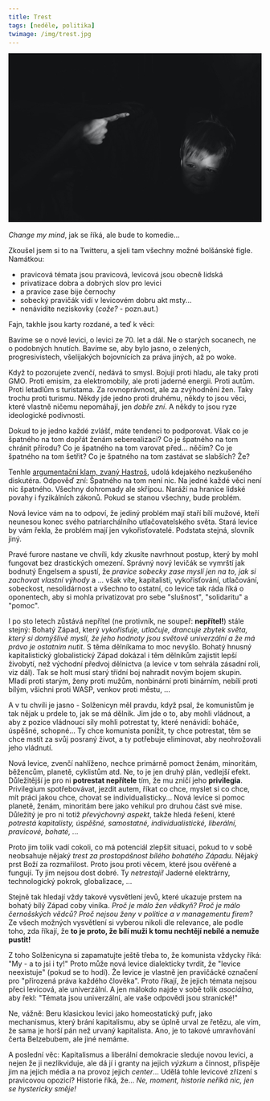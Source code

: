 ```yaml
---
title: Trest
tags: [neděle, politika]
twimage: /img/trest.jpg
---
```


![cover](/img/trest.jpg)

_Change my mind_, jak se říká, ale bude to komedie...

Zkoušel jsem si to na Twitteru, a sjeli tam všechny možné bolšánské fígle. Namátkou:

- pravicová témata jsou pravicová, levicová jsou obecně lidská
- privatizace dobra a dobrých slov pro levici
- a pravice zase bije černochy
- sobecký pravičák vidí v levicovém dobru akt msty...
- nenávidíte neziskovky (_cože?_ - pozn.aut.)

Fajn, takhle jsou karty rozdané, a teď k věci:

Bavíme se o nové levici, o levici ze 70. let a dál. Ne o starých socanech, ne o podobných hnutích. Bavíme se, aby bylo jasno, o zelených, progresivistech, všelijakých bojovnících za práva jiných, až po woke.

Když to pozorujete zvenčí, nedává to smysl. Bojují proti hladu, ale taky proti GMO. Proti emisím, za elektromobily, ale proti jaderné energii. Proti autům. Proti letadlům s turistama. Za rovnoprávnost, ale za zvýhodnění žen. Taky trochu proti turismu. Někdy jde jedno proti druhému, někdy to jsou věci, které vlastně ničemu nepomáhají, jen _dobře zní_. A někdy to jsou ryze ideologické podivnosti.

Dokud to je jedno každé zvlášť, máte tendenci to podporovat. Však co je špatného na tom dopřát ženám seberealizaci? Co je špatného na tom chránit přírodu? Co je špatného na tom varovat před... něčím? Co je špatného na tom šetřit? Co je špatného na tom zastávat se slabších? Že?

Tenhle [argumentační klam, zvaný Hastroš](https://misantrop.info/trvale-udrzitelna-krava/#hastros), udolá kdejakého nezkušeného diskutéra. Odpověď zní: Špatného na tom není nic. Na jedné každé věci není nic špatného. Všechny dohromady ale skřípou. Naráží na hranice lidské povahy i fyzikálních zákonů. Pokud se stanou všechny, bude problém.

Nová levice vám na to odpoví, že jediný problém mají staří bílí mužové, kteří neunesou konec svého patriarchálního utlačovatelského světa. Stará levice by vám řekla, že problém mají jen vykořisťovatelé. Podstata stejná, slovník jiný.

Pravé furore nastane ve chvíli, kdy zkusíte navrhnout postup, který by mohl fungovat bez drastických omezení. Správný nový levičák se vymrští jak bodnutý Engelsem a spustí, že _pravice sobecky zase myslí jen na to, jak si zachovat vlastní výhody_ a ... však víte, kapitalisti, vykořisťování, utlačování, sobeckost, nesolidárnost a všechno to ostatní, co levice tak ráda říká o oponentech, aby si mohla privatizovat pro sebe "slušnost", "solidaritu" a "pomoc".

I po sto letech zůstává nepřítel (ne protivník, ne soupeř: **nepřítel!**) stále stejný: Bohatý Západ, který _vykořisťuje, utlačuje, drancuje zbytek světa, který si domýšlivě myslí, že jeho hodnoty jsou světově univerzální a že má právo je ostatním nutit_. S těma dělníkama to moc nevyšlo. Bohatý hnusný kapitalistický globalistický Západ dokázal i těm dělníkům zajistit lepší živobytí, než východní předvoj dělnictva (a levice v tom sehrála zásadní roli, viz dál). Tak se holt musí starý třídní boj nahradit novým bojem skupin. Mladí proti starým, ženy proti mužům, nonbinární proti binárním, nebílí proti bílým, všichni proti WASP, venkov proti městu, ...

A v tu chvíli je jasno - Solženicyn měl pravdu, když psal, že komunistům je tak nějak u prdele to, jak se má dělník. Jim jde o to, aby mohli vládnout, a aby z pozice vládnoucí síly mohli potrestat ty, které nenávidí: boháče, úspěšné, schopné... Ty chce komunista ponížit, ty chce potrestat, těm se chce mstít za svůj posraný život, a ty potřebuje eliminovat, aby neohrožovali jeho vládnutí.

Nová levice, zvenčí nahlíženo, nechce primárně pomoct ženám, minoritám, běžencům, planetě, cyklistům atd. Ne, to je jen druhý plán, vedlejší efekt. Důležitější je pro ni **potrestat nepřítele** tím, že mu zničí jeho **privilegia**. Privilegium spotřebovávat, jezdit autem, říkat co chce, myslet si co chce, mít práci jakou chce, chovat se individualisticky... Nová levice si pomoc planetě, ženám, minoritám bere jako vehikul pro druhou část své mise. Důležitý je pro ni totiž _převýchovný aspekt_, takže hledá řešení, které _potrestá kapitalisty, úspěšné, samostatné, individualistické, liberální, pravicové, bohaté, ..._

Proto jim tolik vadí cokoli, co má potenciál zlepšit situaci, pokud to v sobě neobsahuje nějaký _trest za prostopášnost bílého bohatého Západu_. Nějaký prst Boží za rozmařilost. Proto jsou proti věcem, které jsou ověřené a fungují. Ty jim nejsou dost dobré. Ty _netrestají!_ Jaderné elektrárny, technologický pokrok, globalizace, ... 

Stejně tak hledají vždy takové vysvětlení jevů, které ukazuje prstem na bohatý bílý Západ coby viníka. _Proč je málo žen vědkyň? Proč je málo černošských vědců? Proč nejsou ženy v politice a v managementu firem?_ Ze všech možných vysvětlení si vyberou nikoli dle relevance, ale podle toho, zda říkají, že **to je proto, že bílí muži k tomu nechtějí nebílé a nemuže pustit!**

Z toho Solženicyna si zapamatujte ještě třeba to, že komunista vždycky říká: "My - a to jsi i ty!" Proto může nová levice dialekticky tvrdit, že "levice neexistuje" (pokud se to hodí). Že levice je vlastně jen pravičácké označení pro "přirozená práva každého člověka". Proto říkají, že jejich témata nejsou přeci levicová, ale univerzální. A jen málokdo najde v sobě tolik _asociálna_, aby řekl: "Témata jsou univerzální, ale vaše odpovědi jsou stranické!"

Ne, vážně: Beru klasickou levici jako homeostatický pufr, jako mechanismus, který brání kapitalismu, aby se úplně urval ze řetězu, ale vím, že sama je horší pán než urvaný kapitalista. Ano, je to takové umravňování čerta Belzebubem, ale jiné nemáme.

A poslední věc: Kapitalismus a liberální demokracie sleduje novou levici, a nejen že ji nezlikviduje, ale dá jí i granty na jejich _výzkum_ a činnost, přispěje jim na jejich média a na provoz jejich _center_... Udělá tohle levicové zřízení s pravicovou opozicí? Historie říká, že... _Ne, moment, historie neříká nic, jen se hystericky směje!_